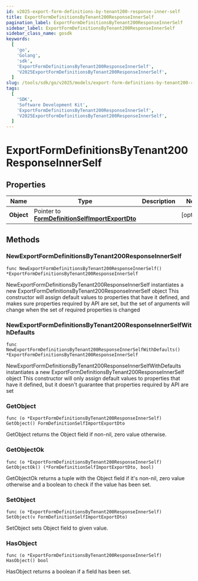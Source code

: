 ```yaml
---
id: v2025-export-form-definitions-by-tenant200-response-inner-self
title: ExportFormDefinitionsByTenant200ResponseInnerSelf
pagination_label: ExportFormDefinitionsByTenant200ResponseInnerSelf
sidebar_label: ExportFormDefinitionsByTenant200ResponseInnerSelf
sidebar_class_name: gosdk
keywords:
  [
    'go',
    'Golang',
    'sdk',
    'ExportFormDefinitionsByTenant200ResponseInnerSelf',
    'V2025ExportFormDefinitionsByTenant200ResponseInnerSelf',
  ]
slug: /tools/sdk/go/v2025/models/export-form-definitions-by-tenant200-response-inner-self
tags:
  [
    'SDK',
    'Software Development Kit',
    'ExportFormDefinitionsByTenant200ResponseInnerSelf',
    'V2025ExportFormDefinitionsByTenant200ResponseInnerSelf',
  ]
---
```


# ExportFormDefinitionsByTenant200ResponseInnerSelf

## Properties

| Name | Type | Description | Notes |
| --- | --- | --- | --- |
| **Object** | Pointer to [**FormDefinitionSelfImportExportDto**](form-definition-self-import-export-dto) |  | [optional] |

## Methods

### NewExportFormDefinitionsByTenant200ResponseInnerSelf

`func NewExportFormDefinitionsByTenant200ResponseInnerSelf() *ExportFormDefinitionsByTenant200ResponseInnerSelf`

NewExportFormDefinitionsByTenant200ResponseInnerSelf instantiates a new ExportFormDefinitionsByTenant200ResponseInnerSelf object This constructor will assign default values to properties that have it defined, and makes sure properties required by API are set, but the set of arguments will change when the set of required properties is changed

### NewExportFormDefinitionsByTenant200ResponseInnerSelfWithDefaults

`func NewExportFormDefinitionsByTenant200ResponseInnerSelfWithDefaults() *ExportFormDefinitionsByTenant200ResponseInnerSelf`

NewExportFormDefinitionsByTenant200ResponseInnerSelfWithDefaults instantiates a new ExportFormDefinitionsByTenant200ResponseInnerSelf object This constructor will only assign default values to properties that have it defined, but it doesn't guarantee that properties required by API are set

### GetObject

`func (o *ExportFormDefinitionsByTenant200ResponseInnerSelf) GetObject() FormDefinitionSelfImportExportDto`

GetObject returns the Object field if non-nil, zero value otherwise.

### GetObjectOk

`func (o *ExportFormDefinitionsByTenant200ResponseInnerSelf) GetObjectOk() (*FormDefinitionSelfImportExportDto, bool)`

GetObjectOk returns a tuple with the Object field if it's non-nil, zero value otherwise and a boolean to check if the value has been set.

### SetObject

`func (o *ExportFormDefinitionsByTenant200ResponseInnerSelf) SetObject(v FormDefinitionSelfImportExportDto)`

SetObject sets Object field to given value.

### HasObject

`func (o *ExportFormDefinitionsByTenant200ResponseInnerSelf) HasObject() bool`

HasObject returns a boolean if a field has been set.
